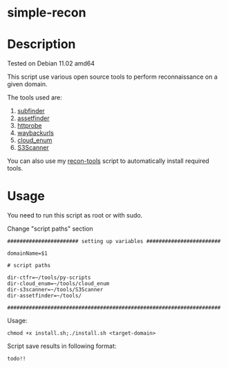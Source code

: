 # simple-recon

# Description

Tested on Debian 11.02 amd64

This script use various open source tools to perform reconnaissance on a given domain.

The tools used are:

1) <a href="https://github.com/projectdiscovery/subfinder">subfinder</a>
2) <a href="https://github.com/tomnomnom/assetfinder">assetfinder</a>
3) <a href="https://github.com/tomnomnom/httprobe">httprobe</a>
4) <a href="https://github.com/tomnomnom/waybackurls">waybackurls</a>
5) <a href="https://github.com/initstring/cloud_enum">cloud_enum</a>
6) <a href="https://github.com/sa7mon/S3Scanner">S3Scanner</a>

You can also use my <a href="https://github.com/alppekel/bugbounty-recon-tools">recon-tools</a> script to automatically install required tools.

# Usage

You need to run this script as root or with sudo.

Change "script paths" section
```
####################### setting up variables ########################

domainName=$1

# script paths

dir-ctfr=~/tools/py-scripts
dir-cloud_enum=~/tools/cloud_enum
dir-s3scanner=~/tools/S3Scanner
dir-assetfinder=~/tools/

#####################################################################
```

Usage:
```
chmod +x install.sh;./install.sh <target-domain>
```

Script save results in following format:
```
todo!!
```
